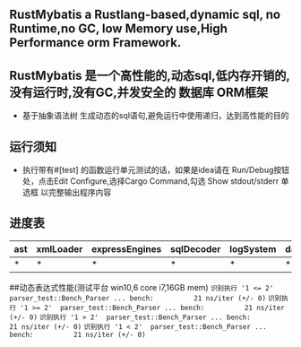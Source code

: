 
## RustMybatis a Rustlang-based,dynamic sql, no Runtime,no GC, low Memory use,High Performance orm Framework. 

## RustMybatis 是一个高性能的,动态sql,低内存开销的,没有运行时,没有GC,并发安全的  数据库 ORM框架

* 基于抽象语法树 生成动态的sql语句,避免运行中使用递归，达到高性能的目的



## 运行须知
* 执行带有#[test] 的函数运行单元测试的话，如果是idea请在 Run/Debug按钮处，点击Edit Configure,选择Cargo Command,勾选 Show stdout/stderr 单选框 以完整输出程序内容


## 进度表
| ast | xmlLoader | expressEngines | sqlDecoder | logSystem | dataSourceRouter |templeteDecoder |
| ------ | ------ | ------ | ------ | ------ | ------ |------ |
| * | * | * | * | * | * | * |


##动态表达式性能(测试平台 win10,6 core i7,16GB mem)
``` 识别执行 '1 <= 2'  parser_test::Bench_Parser ... bench:          21 ns/iter (+/- 0) ```
``` 识别执行 '1 >= 2'  parser_test::Bench_Parser ... bench:          21 ns/iter (+/- 0) ```
``` 识别执行 '1 > 2'  parser_test::Bench_Parser ... bench:          21 ns/iter (+/- 0) ```
``` 识别执行 '1 < 2'  parser_test::Bench_Parser ... bench:          21 ns/iter (+/- 0) ```
